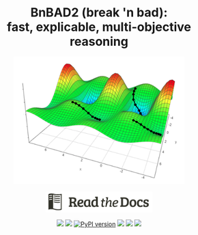 <h1 align=center> BnBAD2 (break 'n bad):<br>fast, explicable, multi-objective reasoning</h1>

<p align=center>
<img width=400 src="docs/moea.png">
</p>
<p align=center>
<a href="http://menzies.us/bnbad2/duo4.html"><img xxxalign=middle width=250  
src=docs/readdocs.png></a>
</p>
<p align=center>
<a href="https://zenodo.org/badge/latestdoi/326061406"><img src="https://zenodo.org/badge/326061406.svg"></a>
<img src="https://img.shields.io/badge/language-python3,bash-blue">
<a href="https://badge.fury.io/py/bnbad2"><img src="https://badge.fury.io/py/bnbad2.svg" alt="PyPI version" height="18"></a>
<img src="https://img.shields.io/badge/purpose-ai%20,%20se-blueviolet">
<a href="https://travis-ci.com/timm/bnbad2"><img src="https://travis-ci.com/timm/bnbad2.svg?branch=main"></a>
<img src="https://img.shields.io/badge/license-mit-lightgrey">
</p>




